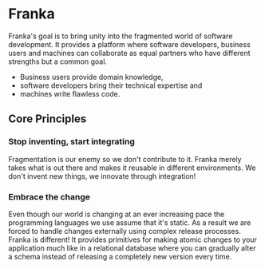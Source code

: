 # Franka

Franka's goal is to bring unity into the fragmented world of software development. It provides a platform where software 
developers, business users and machines can collaborate as equal partners who have different strengths but a common goal.

* Business users provide domain knowledge,
* software developers bring their technical expertise and
* machines write flawless code.

## Core Principles

### Stop inventing, start integrating

Fragmentation is our enemy so we don't contribute to it. Franka merely takes what is out there and makes it reusable in 
different environments. We don't invent new things, we innovate through integration!

### Embrace the change

Even though our world is changing at an ever increasing pace the programming languages we use assume that it's static. 
As a result we are forced to handle changes externally using complex release processes. Franka is different! It provides 
primitives for making atomic changes to your application much like in a relational database where you can gradually 
alter a schema instead of releasing a completely new version every time.



